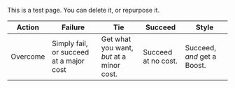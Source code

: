 This is a test page. You can delete it, or repurpose it.

| Action | Failure | Tie | Succeed | Style |
|--------|------|------|------|------|
| Overcome  | Simply fail, or succeed at a major cost  | Get what you want, *but* at a minor cost. | Succeed at no cost. | Succeed, *and* get a Boost.